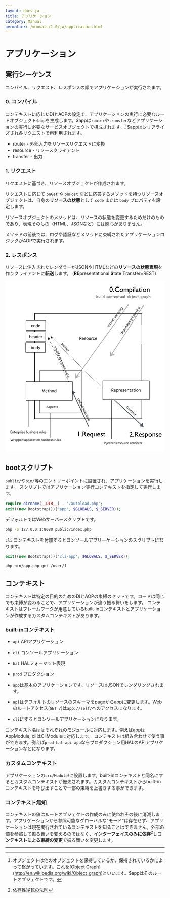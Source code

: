 ```yaml
---
layout: docs-ja
title: アプリケーション
category: Manual
permalink: /manuals/1.0/ja/application.html
---
```

# アプリケーション

## 実行シーケンス
コンパイル、リクエスト、レスポンスの順でアプリケーションが実行されます。

### 0. コンパイル

コンテキストに応じたDIとAOPの設定で、アプリケーションの実行に必要なルートオブジェクト`$app`を生成します。$appは`router`や`transfer`などアプリケーションの実行に必要なサービスオブジェクトで構成されます。[^graph] $appはシリアライズされ各リクエストで再利用されます。

[^graph]: オブジェクトは他のオブジェクトを保持しているか、保持されているかによって繋がっています。これを[Object Graph] (http://en.wikipedia.org/wiki/Object_graph)といいます。$appはそのルートオブジェクトです。

* router - 外部入力をリソースリクエストに変換
* resource - リソースクライアント
* transfer - 出力

### 1. リクエスト

リクエストに基づき、リソースオブジェクトが作成されます。

リクエストに応じて `onGet` や `onPost` などに応答するメソッドを持つリソースオブジェクトは、自身の**リソースの状態**として `code` または `body` プロパティを設定します。

リソースオブジェクトのメソッドは、リソースの状態を変更するためだけのものであり、表現そのもの（HTML、JSONなど）には関心がありません。

メソッドの前後では、ログや認証などメソッドに束縛されたアプリケーションロジックがAOPで実行されます。

### 2. レスポンス

リソースに注入されたレンダラーがJSONやHTMLなどの**リソースの状態表現**を作りクライアントに**転送**します。
(**RE**presentational **S**tate **T**ransfer=REST)

 <img src="/images/screen/diagram.png" style="max-width: 100%;height: auto;"/>


## bootスクリプト

`public/`や`bin/`等のエントリーポイントに設置され、アプリケーションを実行します。
スクリプトではアプリケーション実行コンテキストを指定して実行します。


```php
require dirname(__DIR__) . '/autoload.php';
exit((new Bootstrap())('app', $GLOBALS, $_SERVER));
```

デフォルトではWebサーバースクリプトです。

```bash
php -S 127.0.0.1:8080 public/index.php
```

`cli` コンテキストを付加するとコンソールアプリーケーションのスクリプトになります。

```php
exit((new Bootstrap())('cli-app', $GLOBALS, $_SERVER));
```

```bash
php bin/app.php get /user/1
```

## コンテキスト

コンテキストは特定の目的のためのDIとAOPの束縛のセットです。コードは同じでも束縛が変わることで、アプリケーションが違う振る舞いをします。
コンテキストはフレームワークが用意しているbuilt-inコンテキストとアプリケーションが作成するカスタムコンテキストがあります。

### built-inコンテキスト

 * `api`  APIアプリケーション
 * `cli`  コンソールアプリケーション
 * `hal`  HALフォーマット表現
 * `prod` プロダクション
 
 * `app`は基本のアプリケーションです。リソースはJSONでレンダリングされます。
 * `api`はデフォルトのリソースのスキーマをpageからappに変更します。Webのルートアクセス(`GET /`)は`app://self/`へのアクセスになります。
 * `cli`にするとコンソールアプリケーションになります。

コンテキスト名ははそれぞれのモジュールに対応します。例えばappはAppModule, cliはCliModuleに対応します。
コンテキストは組み合わせて使う事ができます。例えば`prod-hal-api-app`ならプロダクション用HALのAPIアプリケーションなどになります。

### カスタムコンテキスト

アプリケーションの`src/Module`/に設置します。built-inコンテキストと同名にするとカスタムコンテキストが優先されます。カスタムコンテキストからbuilt-inコンテキストを呼び出すことで一部の束縛を上書きする事ができます。

### コンテキスト無知

コンテキストの値はルートオブジェクトの作成のみに使われその後に消滅します。アプリケーションから参照可能なグローバルな"モード"は存在せず、アプリケーションは現在実行されているコンテキストを知ることはできません。外部の値を参照して振る舞いを変えるのではなく、**インターフェイスのみに依存**[^dip]し**コンテキストによる束縛の変更**で振る舞いを変更します。

---

[^dip]: [依存性逆転の法則](https://ja.wikipedia.org/wiki/依存性逆転の原則)

